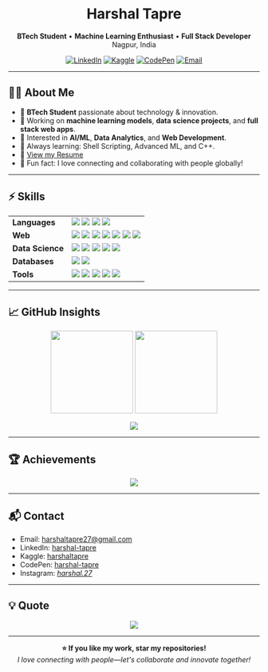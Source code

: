 <!-- Harshal Tapre | Professional GitHub Profile README -->

<div align="center">

# Harshal Tapre

**BTech Student** • **Machine Learning Enthusiast** • **Full Stack Developer**  
Nagpur, India

[![LinkedIn](https://img.shields.io/badge/LinkedIn-0077B5?style=flat-square&logo=linkedin&logoColor=white)](https://linkedin.com/in/harshal-tapre)
[![Kaggle](https://img.shields.io/badge/Kaggle-20BEFF?style=flat-square&logo=kaggle&logoColor=white)](https://kaggle.com/harshaltapre)
[![CodePen](https://img.shields.io/badge/CodePen-000000?style=flat-square&logo=codepen&logoColor=white)](https://codepen.io/harshal-tapre)
[![Email](https://img.shields.io/badge/Gmail-D14836?style=flat-square&logo=gmail&logoColor=white)](mailto:harshaltapre27@gmail.com)

</div>

---

## 👨‍💻 About Me

- 🏫 **BTech Student** passionate about technology & innovation.
- 🚀 Working on **machine learning models**, **data science projects**, and **full stack web apps**.
- 🔬 Interested in **AI/ML**, **Data Analytics**, and **Web Development**.
- 🎯 Always learning: Shell Scripting, Advanced ML, and C++.
- 📄 [View my Resume](https://drive.google.com/file/d/1Z8B8-gKQALTxY4eyuuJO5hSfHZM8W7c3/view?usp=sharing)
- 🌱 Fun fact: I love connecting and collaborating with people globally!

---

## ⚡ Skills

<table>
  <tr>
    <td><b>Languages</b></td>
    <td>
      <img src="https://img.shields.io/badge/Python-3776AB?style=flat-square&logo=python&logoColor=white" />
      <img src="https://img.shields.io/badge/JavaScript-F7DF1E?style=flat-square&logo=javascript&logoColor=black" />
      <img src="https://img.shields.io/badge/C-00599C?style=flat-square&logo=c&logoColor=white" />
      <img src="https://img.shields.io/badge/C%2B%2B-00599C?style=flat-square&logo=c%2B%2B&logoColor=white" />
    </td>
  </tr>
  <tr>
    <td><b>Web</b></td>
    <td>
      <img src="https://img.shields.io/badge/HTML5-E34F26?style=flat-square&logo=html5&logoColor=white" />
      <img src="https://img.shields.io/badge/CSS3-1572B6?style=flat-square&logo=css3&logoColor=white" />
      <img src="https://img.shields.io/badge/React-20232A?style=flat-square&logo=react&logoColor=61DAFB" />
      <img src="https://img.shields.io/badge/Node.js-43853D?style=flat-square&logo=node.js&logoColor=white" />
      <img src="https://img.shields.io/badge/Express.js-404D59?style=flat-square&logo=express&logoColor=white" />
      <img src="https://img.shields.io/badge/Bootstrap-563D7C?style=flat-square&logo=bootstrap&logoColor=white" />
      <img src="https://img.shields.io/badge/Sass-CC6699?style=flat-square&logo=sass&logoColor=white" />
    </td>
  </tr>
  <tr>
    <td><b>Data Science</b></td>
    <td>
      <img src="https://img.shields.io/badge/Pandas-150458?style=flat-square&logo=pandas&logoColor=white" />
      <img src="https://img.shields.io/badge/scikit--learn-F7931E?style=flat-square&logo=scikit-learn&logoColor=white" />
      <img src="https://img.shields.io/badge/NumPy-013243?style=flat-square&logo=numpy&logoColor=white" />
      <img src="https://img.shields.io/badge/Matplotlib-11557c?style=flat-square&logo=python&logoColor=white" />
      <img src="https://img.shields.io/badge/MATLAB-0076A8?style=flat-square&logo=mathworks&logoColor=white" />
    </td>
  </tr>
  <tr>
    <td><b>Databases</b></td>
    <td>
      <img src="https://img.shields.io/badge/MySQL-00000F?style=flat-square&logo=mysql&logoColor=white" />
      <img src="https://img.shields.io/badge/Firebase-039BE5?style=flat-square&logo=firebase&logoColor=white" />
    </td>
  </tr>
  <tr>
    <td><b>Tools</b></td>
    <td>
      <img src="https://img.shields.io/badge/Git-F05032?style=flat-square&logo=git&logoColor=white" />
      <img src="https://img.shields.io/badge/Linux-FCC624?style=flat-square&logo=linux&logoColor=black" />
      <img src="https://img.shields.io/badge/Figma-F24E1E?style=flat-square&logo=figma&logoColor=white" />
      <img src="https://img.shields.io/badge/Adobe%20Photoshop-31A8FF?style=flat-square&logo=Adobe%20Photoshop&logoColor=black" />
      <img src="https://img.shields.io/badge/Arduino-00979D?style=flat-square&logo=arduino&logoColor=white" />
    </td>
  </tr>
</table>

---

## 📈 GitHub Insights

<p align="center">
  <img src="https://github-readme-stats.vercel.app/api?username=harshaltapre&show_icons=true&theme=default&hide_border=true" height="165" />
  <img src="https://github-readme-stats.vercel.app/api/top-langs/?username=harshaltapre&layout=compact&theme=default&hide_border=true" height="165" />
</p>

<p align="center">
  <img src="https://github-readme-streak-stats.herokuapp.com/?user=harshaltapre&theme=default&hide_border=true" />
</p>

---

## 🏆 Achievements

<p align="center">
  <img src="https://github-profile-trophy.vercel.app/?username=harshaltapre&theme=flat&no-frame=true&no-bg=false&margin-w=4&row=1" />
</p>

---

## 📬 Contact

- Email: harshaltapre27@gmail.com
- LinkedIn: [harshal-tapre](https://linkedin.com/in/harshal-tapre)
- Kaggle: [harshaltapre](https://kaggle.com/harshaltapre)
- CodePen: [harshal-tapre](https://codepen.io/harshal-tapre)
- Instagram: [_harshal.27_](https://instagram.com/_harshal.27_)

---

## 💡 Quote

<p align="center">
  <img src="https://quotes-github-readme.vercel.app/api?type=horizontal&theme=default" />
</p>

---

<p align="center">
  <b>⭐️ If you like my work, star my repositories!</b><br>
  <em>I love connecting with people—let's collaborate and innovate together!</em>
</p>
